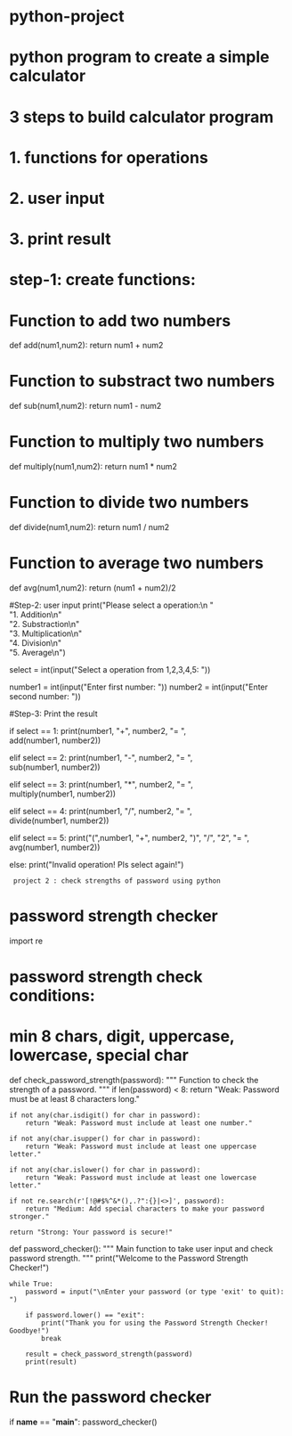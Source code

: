 # python-project
# python program to create a simple calculator

# 3 steps to build calculator program
#   1. functions for operations 
#   2. user input 
#   3. print result 

# step-1: create functions:
# Function to add two numbers 
def add(num1,num2):
     return num1 + num2 

# Function to substract two numbers 
def sub(num1,num2):
     return num1 - num2 

# Function to multiply two numbers 
def multiply(num1,num2):
     return num1 * num2  

# Function to divide two numbers 
def divide(num1,num2):
     return num1 / num2 

# Function to average two numbers 
def avg(num1,num2):
     return (num1 + num2)/2  

#Step-2: user input 
print("Please select a operation:\n " \
      "1. Addition\n" \
      "2. Substraction\n" \
      "3. Multiplication\n" \
      "4. Division\n" \
      "5. Average\n") 

select = int(input("Select a operation from 1,2,3,4,5: ")) 

number1 = int(input("Enter first number: "))
number2 = int(input("Enter second number: "))

#Step-3: Print the result 

if select == 1:
     print(number1, "+", number2, "= ", \
           add(number1, number2))
     
elif select == 2:
     print(number1, "-", number2, "= ", \
           sub(number1, number2)) 
     
elif select == 3:
     print(number1, "*", number2, "= ", \
           multiply(number1, number2))
     
elif select == 4:
     print(number1, "/", number2, "= ", \
           divide(number1, number2))


     

elif select == 5:
     print("(",number1, "+", number2, ")", "/", "2", "= ", \
           avg(number1, number2)) 
    
else:
     print("Invalid operation! Pls select again!")  




     project 2 : check strengths of password using python 
# password strength checker

import re 

# password strength check conditions:
# min 8 chars, digit, uppercase, lowercase, special char

def check_password_strength(password):
    """
    Function to check the strength of a password.
    """
    if len(password) < 8:
        return "Weak: Password must be at least 8 characters long."
    
    if not any(char.isdigit() for char in password):
        return "Weak: Password must include at least one number."
    
    if not any(char.isupper() for char in password):
        return "Weak: Password must include at least one uppercase letter."
    
    if not any(char.islower() for char in password):
        return "Weak: Password must include at least one lowercase letter."
    
    if not re.search(r'[!@#$%^&*(),.?":{}|<>]', password):
        return "Medium: Add special characters to make your password stronger."
    
    return "Strong: Your password is secure!"

def password_checker():
    """
    Main function to take user input and check password strength.
    """
    print("Welcome to the Password Strength Checker!")

    while True:
        password = input("\nEnter your password (or type 'exit' to quit): ")
        
        if password.lower() == "exit":
            print("Thank you for using the Password Strength Checker! Goodbye!")
            break
        
        result = check_password_strength(password)
        print(result)


# Run the password checker
if __name__ == "__main__":
    password_checker()




     
